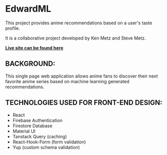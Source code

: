 # EdwardML

This project provides anime recommendations based on a user's taste profile.

It is a collaborative project developed by Ken Metz and Steve Metz.

**[Live site can be found here](https://anime-finder-b3751.web.app/)**

## BACKGROUND:

This single page web application allows anime fans to discover their next favorite anime series based on machine learning generated recommendations.

## TECHNOLOGIES USED FOR FRONT-END DESIGN:

- React
- Firebase Authentication
- Firestore Database
- Material UI
- Tanstack Query (caching)
- React-Hook-Form (form validation)
- Yup (custom schema validation)
